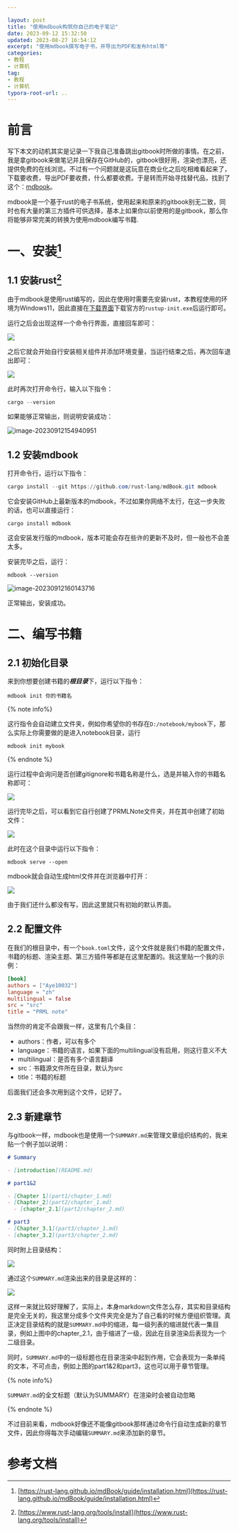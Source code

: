 ```yaml
---

layout: post	
title: "使用mdbook构筑你自己的电子笔记"	
date: 2023-09-12 15:32:50	
updated: 2023-08-27 16:54:12	
excerpt: "使用mdbook撰写电子书，并导出为PDF和发布html等"	
categories: 
- 教程
- 计算机
tag: 
- 教程
- 计算机
typora-root-url: ..
---
```




# 前言

写下本文的动机其实是记录一下我自己准备跳出gitbook时所做的事情。在之前，我是拿gitbook来做笔记并且保存在GitHub的，gitbook很好用，渲染也漂亮，还提供免费的在线浏览。不过有一个问题就是这玩意在商业化之后吃相难看起来了，下载要收费，导出PDF要收费，什么都要收费。于是转而开始寻找替代品，找到了这个：[mdbook](https://github.com/rust-lang/mdBook)。

mdbook是一个基于rust的电子书系统，使用起来和原来的gitbook别无二致，同时也有大量的第三方插件可供选择，基本上如果你以前使用的是gitbook，那么你将能够非常完美的转换为使用mdbook编写书籍.



# 一、安装[^1]

## 1.1 安装rust[^2]

由于mdbook是使用rust编写的，因此在使用时需要先安装rust，本教程使用的环境为Windows11，因此直接在[下载界面](https://www.rust-lang.org/tools/install)下载官方的`rustup-init.exe`后运行即可。

运行之后会出现这样一个命令行界面，直接回车即可：

![](/images/posts/mdbook/rust_install.png)

之后它就会开始自行安装相关组件并添加环境变量，当运行结束之后，再次回车退出即可：

![](/images/posts/mdbook/rust_install——2.png)



此时再次打开命令行，输入以下指令：

```powershell
cargo --version
```

如果能够正常输出，则说明安装成功：

![image-20230912154940951](/images/posts/mdbook/rust_install_3.png)



## 1.2 安装mdbook

打开命令行，运行以下指令：

```powershell
cargo install --git https://github.com/rust-lang/mdBook.git mdbook
```

它会安装GitHub上最新版本的mdbook，不过如果你网络不太行，在这一步失败的话，也可以直接运行：

```
cargo install mdbook
```

这会安装发行版的mdbook，版本可能会存在些许的更新不及时，但一般也不会差太多。



安装完毕之后，运行：

```
mdbook --version
```

![image-20230912160143716](/images/posts/mdbook/mdbook.png)

正常输出，安装成功。



# 二、编写书籍

## 2.1 初始化目录

来到你想要创建书籍的***根目录***下，运行以下指令：

```
mdbook init 你的书籍名
```

{% note info%}

这行指令会自动建立文件夹，例如你希望你的书存在`D:/notebook/mybook`下，那么实际上你需要做的是进入notebook目录，运行

```
mdbook init mybook
```

{% endnote %}

运行过程中会询问是否创建gitignore和书籍名称是什么，选是并输入你的书籍名称即可：

![](/images/posts/mdbook/init_book.png)

运行完毕之后，可以看到它自行创建了PRMLNote文件夹，并在其中创建了初始文件：

![](/images/posts/mdbook/init_book_2.png)



此时在这个目录中运行以下指令：

```
mdbook serve --open
```

mdbook就会自动生成html文件并在浏览器中打开：

![](/images/posts/mdbook/init_book_3.png)



由于我们还什么都没有写，因此这里就只有初始的默认界面。



## 2.2 配置文件

在我们的根目录中，有一个`book.toml`文件，这个文件就是我们书籍的配置文件，书籍的标题、渲染主题、第三方插件等都是在这里配置的。我这里贴一个我的示例：

```toml
[book]
authors = ["Aye10032"]
language = "zh"
multilingual = false
src = "src"
title = "PRML note"
```

当然你的肯定不会跟我一样，这里有几个条目：

- authors：作者，可以有多个
- language：书籍的语言，如果下面的multilingual没有启用，则这行意义不大
- multilingual：是否有多个语言翻译
- src：书籍源文件所在目录，默认为src
- title：书籍的标题

后面我们还会多次用到这个文件，记好了。



## 2.3 新建章节

与gitbook一样，mdbook也是使用一个`SUMMARY.md`来管理文章组织结构的，我来贴一个例子加以说明：

```markdown
# Summary

- [introduction](README.md)

# part1&2

- [Chapter 1](part1/chapter_1.md)
- [Chapter_2](part2/chapter_1.md)
  - [chapter_2.1](part2/chapter_2.md)

# part3
- [Chapter_3.1](part3/chapter_1.md)
- [chapter_3.2](part3/chapter_2.md)
```

同时附上目录结构：

![](/images/posts/mdbook/summary.png)

通过这个`SUMMARY.md`渲染出来的目录是这样的：

![](/images/posts/mdbook/summary_2.png)

这样一来就比较好理解了，实际上，本身markdown文件怎么存，其实和目录结构是完全无关的，我这里分成多个文件夹完全是为了自己看的时候方便组织管理。真正决定目录结构的就是`SUMMARY.md`中的缩进，每一级列表的缩进就代表一集目录，例如上图中的chapter_2.1，由于缩进了一级，因此在目录渲染后表现为一个二级目录。

同时，`SUMMARY.md`中的一级标题也在目录渲染中起到作用，它会表现为一条单纯的文本，不可点击，例如上图的part1&2和part3，这也可以用于章节管理。

{% note info%}

`SUMMARY.md`的全文标题（默认为SUMMARY）在渲染时会被自动忽略

{% endnote %}



不过目前来看，mdbook好像还不能像gitbook那样通过命令行自动生成新的章节文件，因此你得每次手动编辑`SUMMARY.md`来添加新的章节。



# 参考文档

[^1]:[https://rust-lang.github.io/mdBook/guide/installation.html](https://rust-lang.github.io/mdBook/guide/installation.html)
[^2]:[https://www.rust-lang.org/tools/install](https://www.rust-lang.org/tools/install)
